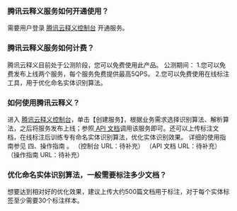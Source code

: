 ### 腾讯云释义服务如何开通使用？
需要用户登录 [腾讯云释义控制台]() 开通服务。
 
### 腾讯云释义服务如何计费？
腾讯云释义目前处于公测阶段，您可以免费使用此产品。
公测期间：
1.您可以免费发布上线两个服务，每个服务免费提供最高5QPS。
2.您可以免费使用在线标注工具，用于优化命名实体识别算法。
 
### 如何使用腾讯云释义？
进入 [腾讯云释义控制台]()，单击【创建服务】，根据业务需求选择识别算法、解析算法，之后将服务发布上线；参照[ API 文档]()调用该服务即可。还可以上传标注文档，在线标注后训练专有命名实体识别算法，优化实体识别效果。
详细的使用指南参见 四、操作指南 。
（控制台 URL：待补充）
（API 文档 URL：待补充）
（操作指南 URL：待补充）
 
### 优化命名实体识别算法，一般需要标注多少文档？
想要达到相对好的优化效果，建议上传大约500篇文档用于标注，对于每个实体标签至少需要30个标注样本。
